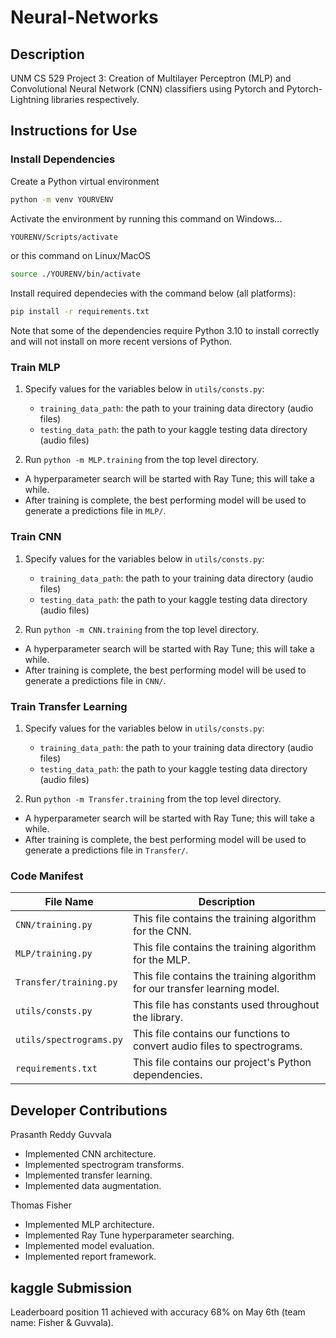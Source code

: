 # Neural-Networks

## Description

UNM CS 529 Project 3: Creation of Multilayer Perceptron (MLP) and Convolutional Neural Network (CNN) classifiers using Pytorch and Pytorch-Lightning libraries respectively.

## Instructions for Use

### Install Dependencies

Create a Python virtual environment
```bash
python -m venv YOURVENV
```

Activate the environment by running this command on Windows...
```bash
YOURENV/Scripts/activate
```
or this command on Linux/MacOS
```bash
source ./YOURENV/bin/activate
```

Install required dependecies with the command below (all platforms):
```bash
pip install -r requirements.txt
```

Note that some of the dependencies require Python 3.10 to install correctly and will not install on more recent versions of Python.

### Train MLP

1. Specify values for the variables below in `utils/consts.py`:
   - `training_data_path`: the path to your training data directory (audio files)
   - `testing_data_path`: the path to your kaggle testing data directory (audio files)

2. Run `python -m MLP.training` from the top level directory.
- A hyperparameter search will be started with Ray Tune; this will take a while.
- After training is complete, the best performing model will be used to generate a predictions file in `MLP/`.

### Train CNN

1. Specify values for the variables below in `utils/consts.py`:
   - `training_data_path`: the path to your training data directory (audio files)
   - `testing_data_path`: the path to your kaggle testing data directory (audio files)

2. Run `python -m CNN.training` from the top level directory.
- A hyperparameter search will be started with Ray Tune; this will take a while.
- After training is complete, the best performing model will be used to generate a predictions file in `CNN/`.

### Train Transfer Learning

1. Specify values for the variables below in `utils/consts.py`:
   - `training_data_path`: the path to your training data directory (audio files)
   - `testing_data_path`: the path to your kaggle testing data directory (audio files)

2. Run `python -m Transfer.training` from the top level directory.
- A hyperparameter search will be started with Ray Tune; this will take a while.
- After training is complete, the best performing model will be used to generate a predictions file in `Transfer/`.

### Code Manifest
| File Name | Description |
| --- | --- |
| `CNN/training.py` | This file contains the training algorithm for the CNN. |
| `MLP/training.py` | This file contains the training algorithm for the MLP.  |
| `Transfer/training.py` | This file contains the training algorithm for our transfer learning model.  |
| `utils/consts.py` | This file has constants used throughout the library.  |
| `utils/spectrograms.py` | This file contains our functions to convert audio files to spectrograms. |
| `requirements.txt` | This file contains our project's Python dependencies. |


## Developer Contributions

Prasanth Reddy Guvvala
- Implemented CNN architecture.
- Implemented spectrogram transforms.
- Implemented transfer learning.
- Implemented data augmentation.

Thomas Fisher
- Implemented MLP architecture.
- Implemented Ray Tune hyperparameter searching.
- Implemented model evaluation.
- Implemented report framework.

## kaggle Submission

Leaderboard position 11 achieved with accuracy 68% on May 6th (team name: Fisher & Guvvala).
